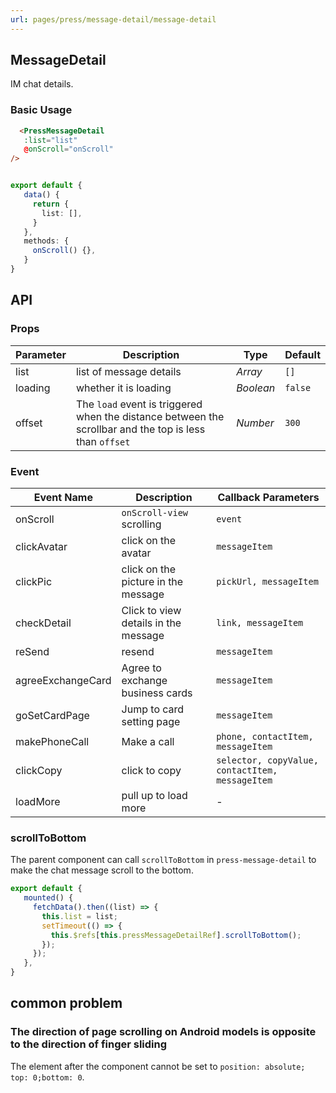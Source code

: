 ```yaml
---
url: pages/press/message-detail/message-detail
---
```


## MessageDetail 

IM chat details.

### Basic Usage

```html
  <PressMessageDetail
   :list="list"
   @onScroll="onScroll"
/>
```

```ts

export default {
   data() {
     return {
       list: [],
     }
   },
   methods: {
     onScroll() {},
   }
}
```

## API

### Props


| Parameter | Description                                                                                             | Type      | Default |
| --------- | ------------------------------------------------------------------------------------------------------- | --------- | ------- |
| list      | list of message details                                                                                 | _Array_   | `[]`    |
| loading   | whether it is loading                                                                                   | _Boolean_ | `false` |
| offset    | The `load` event is triggered when the distance between the scrollbar and the top is less than `offset` | _Number_  | `300`   |



### Event


| Event Name        | Description                          | Callback Parameters                             |
| ----------------- | ------------------------------------ | ----------------------------------------------- |
| onScroll          | `onScroll-view` scrolling            | `event`                                         |
| clickAvatar       | click on the avatar                  | `messageItem`                                   |
| clickPic          | click on the picture in the message  | `pickUrl, messageItem`                          |
| checkDetail       | Click to view details in the message | `link, messageItem`                             |
| reSend            | resend                               | `messageItem`                                   |
| agreeExchangeCard | Agree to exchange business cards     | `messageItem`                                   |
| goSetCardPage     | Jump to card setting page            | `messageItem`                                   |
| makePhoneCall     | Make a call                          | `phone, contactItem, messageItem`               |
| clickCopy         | click to copy                        | `selector, copyValue, contactItem, messageItem` |
| loadMore          | pull up to load more                 | -                                               |


### scrollToBottom

The parent component can call `scrollToBottom` in `press-message-detail` to make the chat message scroll to the bottom.

```ts
export default {
   mounted() {
     fetchData().then((list) => {
       this.list = list;
       setTimeout(() => {
         this.$refs[this.pressMessageDetailRef].scrollToBottom();
       });
     });
   },
}
```

## common problem

### The direction of page scrolling on Android models is opposite to the direction of finger sliding

The element after the component cannot be set to `position: absolute; top: 0;bottom: 0`.